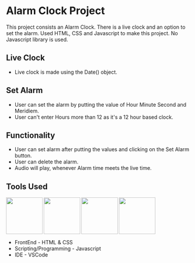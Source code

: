 # Alarm Clock Project 

This project consists an Alarm Clock.
There is a live clock and an option to set the alarm.
Used HTML, CSS and Javascript to make this project.
No Javascript library is used.


## Live Clock 
- Live clock is made using the Date() object. 

## Set Alarm 
- User can set the alarm by putting the value of Hour Minute Second and Meridiem.
- User can't enter Hours more than 12 as it's a 12 hour based clock.
  

## Functionality
- User can set alarm after putting the values and clicking on the Set Alarm button.
- User can delete the alarm.
- Audio will play, whenever Alarm time meets the live time.

## Tools Used
<img align="left" src="https://user-images.githubusercontent.com/18380165/224329335-3cdf989b-bdce-41e6-82dc-7d4c50d5f283.png" width="100" height="100">
<img align="left" src="https://user-images.githubusercontent.com/18380165/224329345-7363d693-4f27-4a58-8c9e-086d8a3fa420.png" width="100" height="100">
<img align="left" src="https://user-images.githubusercontent.com/18380165/224332427-426a3fbb-e25d-4deb-a832-666ae2e2e418.png" width="100" height="100">
<img  src="https://user-images.githubusercontent.com/18380165/224329339-a5174b23-1a5c-4ae4-95c8-ead20a29d77e.png" width="100" height="100">

* FrontEnd - HTML & CSS
* Scripting/Programming - Javascript
* IDE - VSCode
